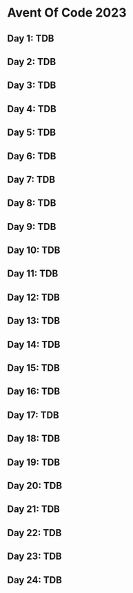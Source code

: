 # Avent Of Code 2023

## Day 1: TDB
## Day 2: TDB
## Day 3: TDB
## Day 4: TDB
## Day 5: TDB
## Day 6: TDB
## Day 7: TDB
## Day 8: TDB
## Day 9: TDB
## Day 10: TDB
## Day 11: TDB
## Day 12: TDB
## Day 13: TDB
## Day 14: TDB
## Day 15: TDB
## Day 16: TDB
## Day 17: TDB
## Day 18: TDB
## Day 19: TDB
## Day 20: TDB
## Day 21: TDB
## Day 22: TDB
## Day 23: TDB
## Day 24: TDB

